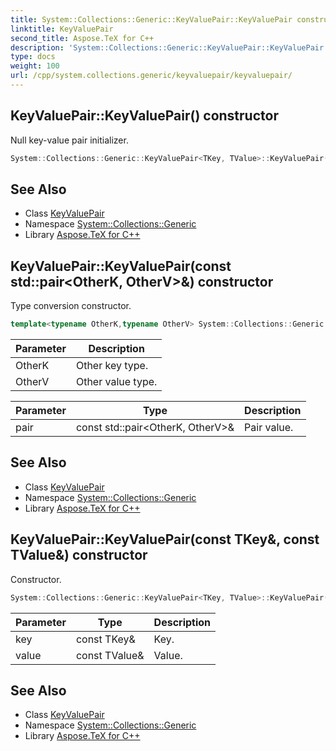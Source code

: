 ```yaml
---
title: System::Collections::Generic::KeyValuePair::KeyValuePair constructor
linktitle: KeyValuePair
second_title: Aspose.TeX for C++
description: 'System::Collections::Generic::KeyValuePair::KeyValuePair constructor. Null key-value pair initializer in C++.'
type: docs
weight: 100
url: /cpp/system.collections.generic/keyvaluepair/keyvaluepair/
---
```

## KeyValuePair::KeyValuePair() constructor


Null key-value pair initializer.

```cpp
System::Collections::Generic::KeyValuePair<TKey, TValue>::KeyValuePair()
```

## See Also

* Class [KeyValuePair](../)
* Namespace [System::Collections::Generic](../../)
* Library [Aspose.TeX for C++](../../../)
## KeyValuePair::KeyValuePair(const std::pair\<OtherK, OtherV\>\&) constructor


Type conversion constructor.

```cpp
template<typename OtherK,typename OtherV> System::Collections::Generic::KeyValuePair<TKey, TValue>::KeyValuePair(const std::pair<OtherK, OtherV> &pair)
```


| Parameter | Description |
| --- | --- |
| OtherK | Other key type. |
| OtherV | Other value type. |

| Parameter | Type | Description |
| --- | --- | --- |
| pair | const std::pair\<OtherK, OtherV\>\& | Pair value. |

## See Also

* Class [KeyValuePair](../)
* Namespace [System::Collections::Generic](../../)
* Library [Aspose.TeX for C++](../../../)
## KeyValuePair::KeyValuePair(const TKey\&, const TValue\&) constructor


Constructor.

```cpp
System::Collections::Generic::KeyValuePair<TKey, TValue>::KeyValuePair(const TKey &key, const TValue &value)
```


| Parameter | Type | Description |
| --- | --- | --- |
| key | const TKey\& | Key. |
| value | const TValue\& | Value. |

## See Also

* Class [KeyValuePair](../)
* Namespace [System::Collections::Generic](../../)
* Library [Aspose.TeX for C++](../../../)
